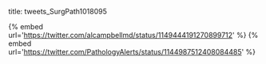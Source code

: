 title: tweets_SurgPath1018095

{% embed url='https://twitter.com/alcampbellmd/status/1149444191270899712' %}
{% embed url='https://twitter.com/PathologyAlerts/status/1144987512408084485' %}
